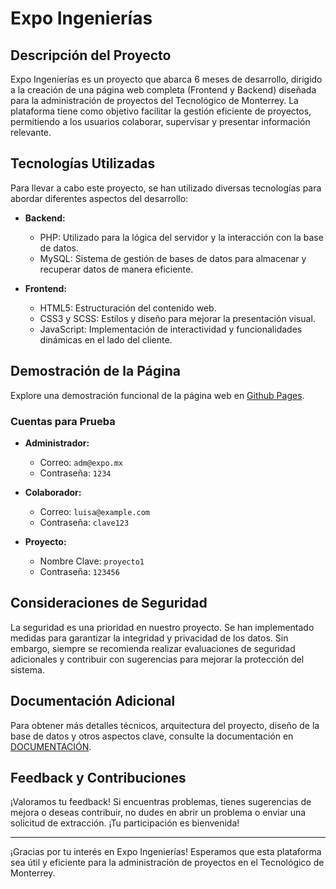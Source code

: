# Expo Ingenierías

## Descripción del Proyecto

Expo Ingenierías es un proyecto que abarca 6 meses de desarrollo, dirigido a la creación de una página web completa (Frontend y Backend) diseñada para la administración de proyectos del Tecnológico de Monterrey. La plataforma tiene como objetivo facilitar la gestión eficiente de proyectos, permitiendo a los usuarios colaborar, supervisar y presentar información relevante.

## Tecnologías Utilizadas

Para llevar a cabo este proyecto, se han utilizado diversas tecnologías para abordar diferentes aspectos del desarrollo:

- **Backend:**
  - PHP: Utilizado para la lógica del servidor y la interacción con la base de datos.
  - MySQL: Sistema de gestión de bases de datos para almacenar y recuperar datos de manera eficiente.

- **Frontend:**
  - HTML5: Estructuración del contenido web.
  - CSS3 y SCSS: Estilos y diseño para mejorar la presentación visual.
  - JavaScript: Implementación de interactividad y funcionalidades dinámicas en el lado del cliente.

## Demostración de la Página

Explore una demostración funcional de la página web en [Github Pages](https://jossjic.github.io/ExpoIngenieria/). 

### Cuentas para Prueba

- **Administrador:**
  - Correo: `adm@expo.mx`
  - Contraseña: `1234`

- **Colaborador:**
  - Correo: `luisa@example.com`
  - Contraseña: `clave123`

- **Proyecto:**
  - Nombre Clave: `proyecto1`
  - Contraseña: `123456`

## Consideraciones de Seguridad

La seguridad es una prioridad en nuestro proyecto. Se han implementado medidas para garantizar la integridad y privacidad de los datos. Sin embargo, siempre se recomienda realizar evaluaciones de seguridad adicionales y contribuir con sugerencias para mejorar la protección del sistema.

## Documentación Adicional

Para obtener más detalles técnicos, arquitectura del proyecto, diseño de la base de datos y otros aspectos clave, consulte la documentación en [DOCUMENTACIÓN](https://github.com/jossjic/ExpoIngenieria/blob/main/Documentaci%C3%B3n.pdf).

## Feedback y Contribuciones

¡Valoramos tu feedback! Si encuentras problemas, tienes sugerencias de mejora o deseas contribuir, no dudes en abrir un problema o enviar una solicitud de extracción. ¡Tu participación es bienvenida!

---

¡Gracias por tu interés en Expo Ingenierías! Esperamos que esta plataforma sea útil y eficiente para la administración de proyectos en el Tecnológico de Monterrey.
